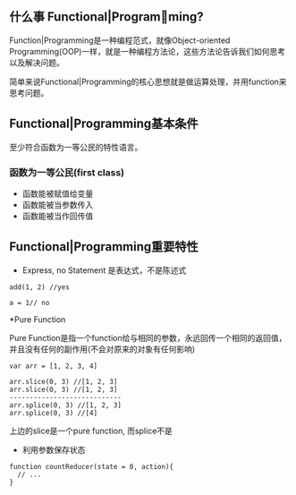 ## 什么事 Functional|Programming?
Function|Programming是一种编程范式，就像Object-oriented Programming(OOP)一样，就是一种编程方法论，这些方法论告诉我们如何思考以及解决问题。

简单来说Functional|Programming的核心思想就是做运算处理，并用function来思考问题。

## Functional|Programming基本条件
至少符合函数为一等公民的特性语言。

### 函数为一等公民(first class)
* 函数能被赋值给变量
* 函数能被当参数传入
* 函数能被当作回传值

## Functional|Programming重要特性
* Express, no Statement
是表达式，不是陈述式
~~~
add(1, 2) //yes

a = 1// no
~~~
*Pure Function

Pure Function是指一个function给与相同的参数，永远回传一个相同的返回值，并且没有任何的副作用(不会对原来的对象有任何影响)

~~~
var arr = [1, 2, 3, 4]

arr.slice(0, 3) //[1, 2, 3]
arr.slice(0, 3) //[1, 2, 3]
----------------------------
arr.splice(0, 3) //[1, 2, 3]
arr.splice(0, 3) //[4]
~~~
上边的slice是一个pure function, 而splice不是

* 利用参数保存状态

~~~
function countReducer(state = 0, action){
  // ...
}
~~~

